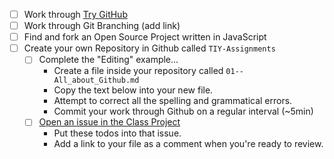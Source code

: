 * [ ] Work through [Try GitHub](http://try.github.io/)
* [ ] Work through Git Branching (add link)
* [ ] Find and fork an Open Source Project written in JavaScript
* [ ] Create your own Repository in Github called `TIY-Assignments`
  * [ ] Complete the "Editing" example...
    * Create a file inside your repository called `01--All_about_Github.md`
    * Copy the text below into your new file.
    * Attempt to correct all the spelling and grammatical errors.
    * Commit your work through Github on a regular interval (~5min)
  * [ ] [Open an issue in the Class Project](http://github.com/TheIronYard--Orlando/FEE--2014--FALL/issues/new)
    * Put these todos into that issue.
    * Add a link to your file as a comment when you're ready to review.
